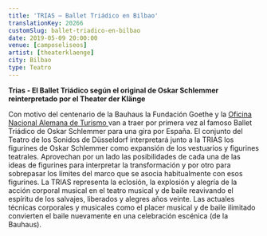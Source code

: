 ```yaml
---
title: 'TRIAS – Ballet Triádico en Bilbao'
translationKey: 20266
customSlug: ballet-triadico-en-bilbao
date: 2019-05-09 20:00:00
venue: [camposeliseos]
artist: [theaterklaenge]
city: Bilbao
type: Teatro
---
```

<strong>Trias - El Ballet Triádico según el original de Oskar Schlemmer reinterpretado por el Theater der Klänge</strong>

Con motivo del centenario de la Bauhaus la Fundación Goethe y la <a href="https://www.germany.travel/es/index.html" rel="noopener noreferrer" target="_blank">Oficina Nacional Alemana de Turismo </a> van a traer por primera vez al famoso Ballet Triádico de Oskar Schlemmer para una gira por España. El conjunto del Teatro de los Sonidos de Düsseldorf interpretará junto a la TRIAS los figurines de Oskar Schlemmer como expansión de los vestuarios y figurines teatrales. Aprovechan por un lado las posibilidades de cada una de las ideas de figurines para interpretar la transformación y por otro para sobrepasar los límites  del marco que se asocia habitualmente con esos figurines. La TRIAS representa la eclosión, la explosión y alegría de la acción corporal musical en el teatro musical y de baile reavivando el espíritu de los salvajes, liberados y alegres años veinte. Las actuales técnicas corporales y musicales como el placer musical y de baile ilimitado convierten el baile nuevamente en una celebración escénica (de la Bauhaus).
